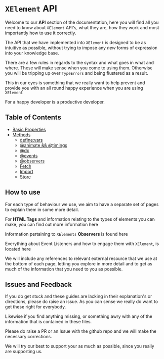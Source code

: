 # `XElement` API

Welcome to our **API** section of the documentation, here you will find all you need to know about `XElement` API's, what they are, how they work and most importantly how to use it correctly.

The API that we have implemented into `XElement` is designed to be as intuitive as possible, without trying to impose any *new* forms of expression into your knowledge base.

There are a few rules in regards to the syntax and what goes in what and where. These will make sense when you come to using them. Otherwise you will be tripping up over `TypeErrors` and being flustered as a result.

This in our eyes is something that we really want to help prevent and provide you with an all round happy experience when you are using `XElement`

For a happy developer is a productive developer.

## Table of Contents

- [Basic Properties](Properties)
- [Methods](methods/overview.md)
  - [define:vars](methods/define_vars.md)
  - [@animate && @timings](methods/animate.md)
  - [@do](methods/do.md)
  - [@events](methods/events.md)
  - [@observers](methods/observers.md)
  - [Fetch](methods/fetch.md)
  - [Import](methods/import.md)
  - [Store](methods/store.md)

## How to use

For each type of behaviour we use, we aim to have a separate set of pages to explain them in some more detail.

For **HTML Tags** and information relating to the types of elements you can make, you can find out more information here

Information pertaining to `XElements` **Observers** is found here

Everything about Event Listeners and how to engage them with `XElement`, is located here

We will include any references to relevant external resource that we use at the bottom of each page, letting you explore in more detail and to get as much of the information that you need to you as possible.

## Issues and Feedback

If you do get stuck and these guides are lacking in their explanation's or directions, please do raise an issue. As you can sense we really do want to get these right for everybody.

Likewise if you find anything missing, or something awry with any of the information that is contained in these files.

Please do raise a PR or an Issue with the github repo and we will make the necessary corrections.

We will try our best to support your as much as possible, since you really are supporting us.